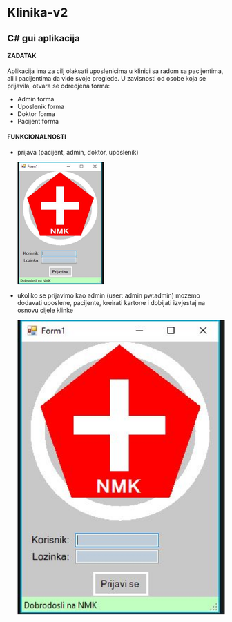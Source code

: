 # Klinika-v2
## C# gui aplikacija 

#### ZADATAK
  Aplikacija ima za cilj olaksati uposlenicima u klinici sa radom sa pacijentima, ali i pacijentima da vide svoje preglede. U zavisnosti od osobe koja se prijavila, otvara se     odredjena forma:
  - Admin forma
  - Uposlenik forma
  - Doktor forma
  - Pacijent forma


#### FUNKCIONALNOSTI

 - prijava (pacijent, admin, doktor, uposlenik)
 
  	 <img src="/screenshots/slika1.JPG" width="200"/>
 
 - ukoliko se prijavimo kao admin (user: admin pw:admin) mozemo dodavati uposlene, pacijente, kreirati kartone i dobijati izvjestaj na osnovu cijele klinke
 
     <img src="/screenshots/slika1.JPG" width="600"/>
 
 
  
